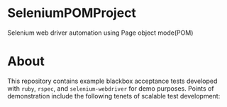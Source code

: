 # SeleniumPOMProject
Selenium web driver automation using Page object mode(POM)

# About

This repository contains example blackbox acceptance tests developed with `ruby`, `rspec`, and `selenium-webdriver` 
for demo purposes. Points of demonstration include the following tenets of scalable test development:

